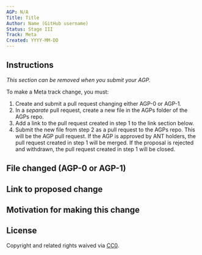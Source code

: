 ```yaml
---
AGP: N/A
Title: Title
Author: Name (GitHub username)
Status: Stage III
Track: Meta
Created: YYYY-MM-DD
---
```


## Instructions

_This section can be removed when you submit your AGP._

To make a Meta track change, you must:

1. Create and submit a pull request changing either AGP-0 or AGP-1.
2. In a _separate_ pull request, create a new file in the AGPs folder of the AGPs repo.
3. Add a link to the pull request created in step 1 to the link section below.
4. Submit the new file from step 2 as a pull request to the AGPs repo. This will be the AGP pull request. If the AGP is approved by ANT holders, the pull request created in step 1 will be merged. If the proposal is rejected and withdrawn, the pull request created in step 1 will be closed.

## File changed (AGP-0 or AGP-1)

## Link to proposed change

## Motivation for making this change

## License
Copyright and related rights waived via [CC0](https://creativecommons.org/publicdomain/zero/1.0/).
